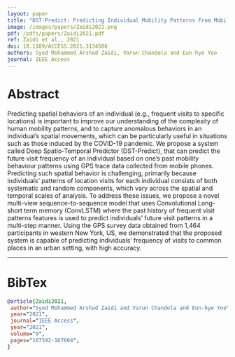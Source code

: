 ```yaml
---
layout: paper
title: "DST-Predict: Predicting Individual Mobility Patterns From Mobile Phone GPS Data"
image: /images/papers/Zaidi2021.png
pdf: /pdfs/papers/Zaidi2021.pdf
ref: Zaidi et al., 2021
doi: 10.1109/ACCESS.2021.3134586 
authors: Syed Mohammed Arshad Zaidi, Varun Chandola and Eun-hye Yoo
journal: IEEE Access 
---
```


# Abstract
Predicting spatial behaviors of an individual (e.g., frequent visits to specific locations) is important to improve our understanding of the complexity of human mobility patterns, and to capture anomalous behaviors in an individual’s spatial movements, which can be particularly useful in situations such as those induced by the COVID-19 pandemic. We propose a system called Deep Spatio-Temporal Predictor (DST-Predict), that can predict the future visit frequency of an individual based on one’s past mobility behaviour patterns using GPS trace data collected from mobile phones. Predicting such spatial behavior is challenging, primarily because individuals’ patterns of location visits for each individual consists of both systematic and random components, which vary across the spatial and temporal scales of analysis. To address these issues, we propose a novel multi-view sequence-to-sequence model that uses Convolutional Long-short term memory (ConvLSTM) where the past history of frequent visit patterns features is used to predict individuals’ future visit patterns in a multi-step manner. Using the GPS survey data obtained from 1,464 participants in western New York, US, we demonstrated that the proposed system is capable of predicting individuals’ frequency of visits to common places in an urban setting, with high accuracy.

---

# BibTex

```bibtex
@article{Zaidi2021,
 author="Syed Mohammed Arshad Zaidi and Varun Chandola and Eun-hye Yoo",
 year="2021",
 journal="IEEE Access",
 year="2021",
 volume="9",
 pages="167592-167604",
}
```
